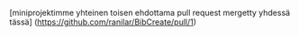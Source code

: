 [miniprojektimme yhteinen toisen ehdottama pull request mergetty yhdessä tässä]
(https://github.com/ranilar/BibCreate/pull/1)